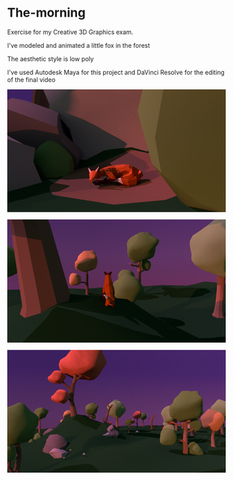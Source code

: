 # The-morning
Exercise for my Creative 3D Graphics exam. 

I've modeled and animated a little fox in the forest

The aesthetic style is low poly

I've used Autodesk Maya for this project and DaVinci Resolve for the editing of the final video

![](https://github.com/ElisaLunardelli369/The-morning/blob/main/Screenshot/SCENA.0003.png)

![](https://github.com/ElisaLunardelli369/The-morning/blob/main/Screenshot/SCENA.0058.png)

![](https://github.com/ElisaLunardelli369/The-morning/blob/main/Screenshot/SCENA.0090.png)




